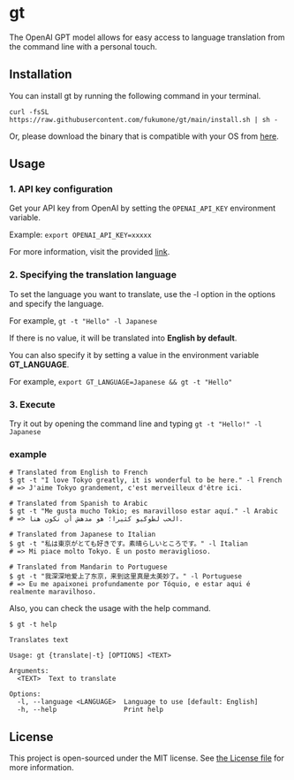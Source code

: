 # gt
The OpenAI GPT model allows for easy access to language translation from the command line with a personal touch.

## Installation

You can install gt by running the following command in your terminal.

```
curl -fsSL https://raw.githubusercontent.com/fukumone/gt/main/install.sh | sh -
```

Or, please download the binary that is compatible with your OS from [here](https://github.com/fukumone/gt/releases/tag/v0.1.0).

## Usage

### 1. API key configuration
Get your API key from OpenAI by setting the `OPENAI_API_KEY` environment variable. 

Example: `export OPENAI_API_KEY=xxxxx`

For more information, visit the provided [link](https://openai.com/).

### 2. Specifying the translation language
To set the language you want to translate, use the -l option in the options and specify the language.

For example, `gt -t "Hello" -l Japanese`

If there is no value, it will be translated into **English by default**.

You can also specify it by setting a value in the environment variable **GT_LANGUAGE**.

For example, `export GT_LANGUAGE=Japanese && gt -t "Hello"`

### 3. Execute
Try it out by opening the command line and typing `gt -t "Hello!" -l Japanese`

### example

```
# Translated from English to French
$ gt -t "I love Tokyo greatly, it is wonderful to be here." -l French
# => J'aime Tokyo grandement, c'est merveilleux d'être ici.

# Translated from Spanish to Arabic
$ gt -t "Me gusta mucho Tokio; es maravilloso estar aquí." -l Arabic
# => الحب لطوكيو كثيرا؛ هو مدهش أن نكون هنا.

# Translated from Japanese to Italian
$ gt -t "私は東京がとても好きです。素晴らしいところです。" -l Italian
# => Mi piace molto Tokyo. È un posto meraviglioso.

# Translated from Mandarin to Portuguese
$ gt -t "我深深地爱上了东京，来到这里真是太美妙了。" -l Portuguese
# => Eu me apaixonei profundamente por Tóquio, e estar aqui é realmente maravilhoso.
```

Also, you can check the usage with the help command.

```
$ gt -t help

Translates text

Usage: gt {translate|-t} [OPTIONS] <TEXT>

Arguments:
  <TEXT>  Text to translate

Options:
  -l, --language <LANGUAGE>  Language to use [default: English]
  -h, --help                 Print help
```

## License

This project is open-sourced under the MIT license. See [the License file](LICENSE) for more information.
